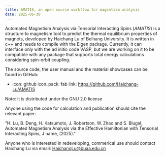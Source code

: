 ```yaml
---
title: AMATIS, an open source workflow for magentism analysis
date: 2025-06-30
---
```


<!--more-->

Automated Magnetism Analysis via Tensorial Interacting Spins (_AMATIS_) is a structure to magnetism tool to predict the thermal equilibrium properties of magnets, developed by Haichang Lu of Beihang University. It is written in c++ and needs to compile with the Eigen package. Currently, it can interface only with the ad initio code VASP, but we are working on it to be compatible with any package that supports total energy calculations considering spin-orbit coupling. 

The source code, the user manual and the material showcases can be found in GitHub: 

  - icon: github
    icon_pack: fab
    link: https://github.com/Haichang-Lu/AMATIS

Note: it is distributed under the GNU 2.0 license

Anyone using the code for calculation and publication should cite the relevant paper: 

"H. Lu, B. Deng, H. Katsumoto, J. Robertson, W. Zhao and S. Blugel, Automated Magnetism Analysis via the Effective Hamiltonian with Tensorial Interacting Spins, J name, (2025)."

Anyone who is interested in redeveloping, commerical use should contact Haichang Lu via email: HaichangLu@buaa.edu.cn